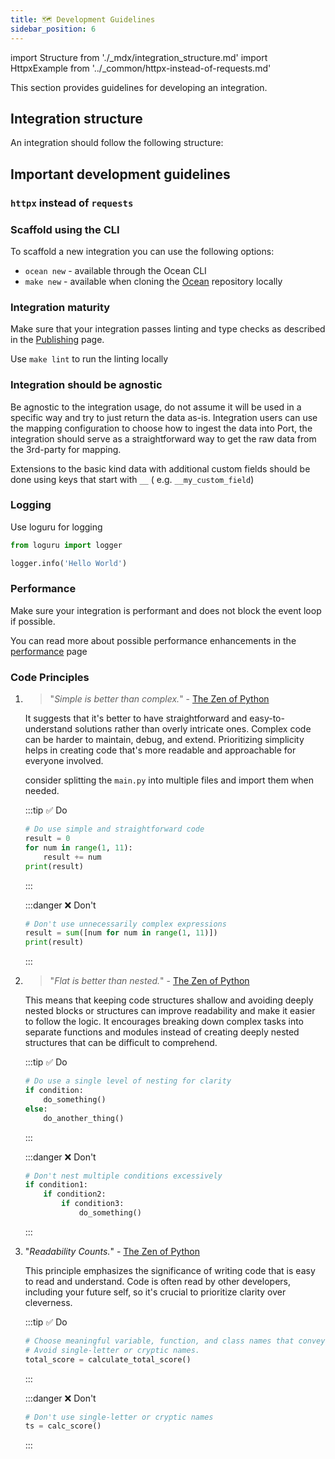 ```yaml
---
title: 🗺 Development Guidelines
sidebar_position: 6
---
```


import Structure from './\_mdx/integration_structure.md'
import HttpxExample from '../\_common/httpx-instead-of-requests.md'

This section provides guidelines for developing an integration.

## Integration structure

An integration should follow the following structure:

<Structure />

## Important development guidelines

### `httpx` instead of `requests`

<HttpxExample />

### Scaffold using the CLI

To scaffold a new integration you can use the following options:

- `ocean new` - available through the Ocean CLI
- `make new` - available when cloning the [Ocean](https://github.com/port-labs/port-ocean) repository locally

### Integration maturity

Make sure that your integration passes linting and type checks as described in
the [Publishing](../develop-an-integration/publish-an-integration.md#prerequisites) page.

Use `make lint` to run the linting locally

### Integration should be agnostic

Be agnostic to the integration usage, do not assume it will be used in a specific way and try to just return the data
as-is. Integration users can use the mapping configuration to choose how to ingest the data into Port, the integration should serve as a straightforward way to get the raw data from the 3rd-party for mapping.

Extensions to the basic kind data with additional custom fields should be done using keys that start with `__` (
e.g. `__my_custom_field`)

### Logging

Use loguru for logging

```python
from loguru import logger

logger.info('Hello World')
```

### Performance

Make sure your integration is performant and does not block the event loop if possible.

You can read more about possible performance enhancements in the [performance](../develop-an-integration/performance.md) page

### Code Principles

1. > "_Simple is better than complex._" - [The Zen of Python](https://peps.python.org/pep-0020/#the-zen-of-python)

   It suggests that it's better to have straightforward and easy-to-understand solutions rather than overly intricate
   ones. Complex code can be harder to maintain, debug, and extend. Prioritizing simplicity helps in creating code
   that's more readable and approachable for everyone involved.

   consider splitting the `main.py` into multiple files and import them when needed.

   :::tip ✅ Do

   ```python showLineNumbers
   # Do use simple and straightforward code
   result = 0
   for num in range(1, 11):
       result += num
   print(result)
   ```

   :::

   :::danger ❌ Don't

   ```python showLineNumbers
   # Don't use unnecessarily complex expressions
   result = sum([num for num in range(1, 11)])
   print(result)
   ```

   :::

2. > "_Flat is better than nested._" - [The Zen of Python](https://peps.python.org/pep-0020/#the-zen-of-python)

   This means that keeping code structures shallow and avoiding deeply nested blocks or structures can improve
   readability and make it easier to follow the logic. It encourages breaking down complex tasks into separate functions
   and modules instead of creating deeply nested structures that can be difficult to comprehend.

   :::tip ✅ Do

   ```python showLineNumbers
   # Do use a single level of nesting for clarity
   if condition:
       do_something()
   else:
       do_another_thing()
   ```

   :::

   :::danger ❌ Don't

   ```python showLineNumbers
   # Don't nest multiple conditions excessively
   if condition1:
       if condition2:
           if condition3:
               do_something()
   ```

   :::

3. "_Readability Counts._" - [The Zen of Python](https://peps.python.org/pep-0020/#the-zen-of-python)

   This principle emphasizes the significance of writing code that is easy to read and understand. Code is often read by
   other developers, including your future self, so it's crucial to prioritize clarity over cleverness.

   :::tip ✅ Do

   ```python showLineNumbers
   # Choose meaningful variable, function, and class names that convey their purpose or functionality.
   # Avoid single-letter or cryptic names.
   total_score = calculate_total_score()
   ```

   :::

   :::danger ❌ Don't

   ```python showLineNumbers
   # Don't use single-letter or cryptic names
   ts = calc_score()
   ```

   :::
